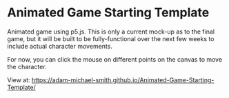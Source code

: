 # Animated Game Starting Template
Animated game using p5.js. This is only a current mock-up as to the final game, but it will be built to be fully-functional over the next few weeks to include actual character movements.

For now, you can click the mouse on different points on the canvas to move the character.

View at: https://adam-michael-smith.github.io/Animated-Game-Starting-Template/
